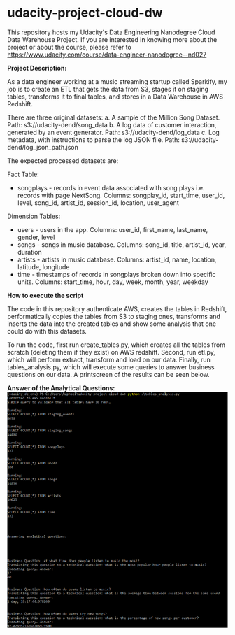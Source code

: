 # udacity-project-cloud-dw
This repository hosts my Udacity's Data Engineering Nanodegree Cloud Data Warehouse Project. If you are interested in knowing more about the project or about the course, please refer to https://www.udacity.com/course/data-engineer-nanodegree--nd027


**Project Description:**

As a data engineer working at a music streaming startup called Sparkify, my job is to create an ETL that gets the data from S3, stages it on staging tables, transforms it to final tables, and stores in a Data Warehouse in AWS Redshift.

There are three original datasets:
a. A sample of the Million Song Dataset. Path: s3://udacity-dend/song_data
b. A log data of customer interaction, generated by an event generator. Path: s3://udacity-dend/log_data
c. Log metadata, with instructions to parse the log JSON file. Path: s3://udacity-dend/log_json_path.json

The expected processed datasets are:

Fact Table:
- songplays - records in event data associated with song plays i.e. records with page NextSong. Columns: songplay_id, start_time, user_id, level, song_id, artist_id, session_id, location, user_agent

Dimension Tables:
- users - users in the app. Columns: user_id, first_name, last_name, gender, level
- songs - songs in music database. Columns: song_id, title, artist_id, year, duration
- artists - artists in music database. Columns: artist_id, name, location, latitude, longitude
- time - timestamps of records in songplays broken down into specific units. Columns: start_time, hour, day, week, month, year, weekday

**How to execute the script**

The code in this repository authenticate AWS, creates the tables in Redshift, performatically copies the tables from S3 to staging ones, transforms and inserts the data into the created tables and show some analysis that one could do with this datasets.

To run the code, first run create_tables.py, which creates all the tables from scratch (deleting them if they exist) on AWS redshift. Second, run etl.py, which will perform extract, transform and load on our data. Finally, run tables_analysis.py, which will execute some queries to answer business questions on our data. A printscreen of the results can be seen below.

**Answer of the Analytical Questions:**
![alt text](image.png)